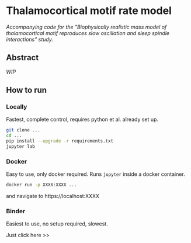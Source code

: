 # Thalamocortical motif rate model

*Accompanying code for the "Biophysically realistic mass model of thalamocortical motif reproduces slow oscillation and sleep spindle interactions" study.*

## Abstract
*WIP*

## How to run

### Locally
Fastest, complete control, requires python et al. already set up.
```bash
git clone ...
cd ...
pip install --upgrade -r requirements.txt
jupyter lab
```

### Docker
Easy to use, only docker required. Runs `jupyter` inside a docker container.
```bash
docker run -p XXXX:XXXX ...
```
and navigate to https://localhost:XXXX

### Binder
Easiest to use, no setup required, slowest.

Just click here >>
